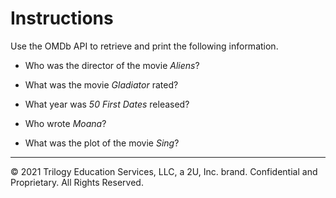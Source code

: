 # Instructions

Use the OMDb API to retrieve and print the following information.

* Who was the director of the movie *Aliens*?

* What was the movie *Gladiator* rated?

* What year was *50 First Dates* released?

* Who wrote *Moana*?

* What was the plot of the movie *Sing*?

- - -

© 2021 Trilogy Education Services, LLC, a 2U, Inc. brand. Confidential and Proprietary. All Rights Reserved.

